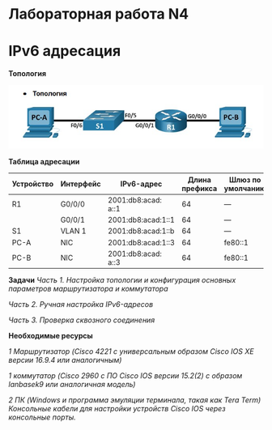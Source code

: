 # Лабораторная работа N4
# IPv6 адресация

**Топология**

![](https://github.com/netdoms/repozit/blob/main/labs_otus/lab_8/1.jpg "")

**Таблица адресации**




|Устройство |Интерфейс|IPv6-адрес |Длина префикса |Шлюз по умолчанию |
|------|--------|-------|-------|-----|
| R1   | G0/0/0 | 2001:db8:acad: a::1 |64     | —        |
|      |G0/0/1  |2001:db8:acad:1::1  |64     | —        |
| S1   |VLAN 1  |2001:db8:acad:1::b  |64     | —        |
| PC-A |NIC     |2001:db8:acad:1::3  |64     | fe80::1  |
| PC-B |NIC     |2001:db8:acad: a::3  |64     | fe80::1  |

**Задачи**
*Часть 1. Настройка топологии и конфигурация основных параметров маршрутизатора и коммутатора*

*Часть 2. Ручная настройка IPv6-адресов*

*Часть 3. Проверка сквозного соединения*

**Необходимые ресурсы**

*1 Маршрутизатор (Cisco 4221 с универсальным образом Cisco IOS XE версии 16.9.4 или аналогичным)*

*1 коммутатор (Cisco 2960 с ПО Cisco IOS версии 15.2(2) с образом lanbasek9 или аналогичная модель)*

*2 ПК (Windows и программа эмуляции терминала, такая как Tera Term)
Консольные кабели для настройки устройств Cisco IOS через консольные порты.*





